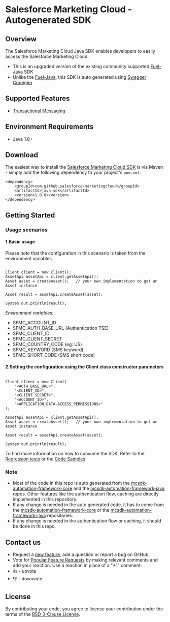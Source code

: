 # Salesforce Marketing Cloud - Autogenerated SDK

## Overview

The Salesforce Marketing Cloud Java SDK enables developers to easily access the Salesforce Marketing Cloud.

- This is an upgraded version of the existing community supported [Fuel-Java](https://github.com/salesforce-marketingcloud/FuelSDK-Java) SDK
- Unlike the [Fuel-Java](https://github.com/salesforce-marketingcloud/FuelSDK-Java), this SDK is auto generated using [Swagger Codegen](https://github.com/swagger-api/swagger-codegen)

## Supported Features

- [Transactional Messaging](https://developer.salesforce.com/docs/atlas.en-us.mc-apis.meta/mc-apis/transactional-messaging-api.htm)

## Environment Requirements

- Java 1.8+

## Download

The easiest way to install the [Salesforce Marketing Cloud SDK](https://search.maven.org/artifact/com.github.salesforce-marketingcloud/java-sdk/1.0.0/jar) is via Maven - simply add the following dependency to your project's ```pom.xml```:

    <dependency>
        <groupId>com.github.salesforce-marketingcloud</groupId>
        <artifactId>java-sdk</artifactId>
        <version>1.0.0</version>
    </dependency>

## Getting Started

### Usage scenarios
#### 1.Basic usage

Please *note* that the configuration in this scenario is taken from the environment variables.
```

Client client = new Client();
AssetApi assetApi = client.getAssetApi();
Asset asset = createAsset();   // your own implementation to get an Asset instance

Asset result = assetApi.createAsset(asset);

System.out.println(result);

```

*Environment variables:*
* SFMC_ACCOUNT_ID
* SFMC_AUTH_BASE_URL  (Authentication TSE)
* SFMC_CLIENT_ID
* SFMC_CLIENT_SECRET
* SFMC_COUNTRY_CODE   (eg: US)
* SFMC_KEYWORD        (SMS keyword)
* SFMC_SHORT_CODE     (SMS short code)

#### 2.Setting the configuration using the Client class constructor parameters
```

Client client = new Client(
    "<AUTH_BASE_URL>",
    "<CLIENT_ID>",
    "<CLIENT_SECRET>",
    "<ACCOUNT_ID>",
    "<APPLICATION_DATA-ACCESS_PERMISSIONS>"
);

AssetApi assetApi = client.getAssetApi();
Asset asset = createAsset();   // your own implementation to get an Asset instance

Asset result = assetApi.createAsset(asset);

System.out.println(result);

```

To find more information on how to consume the SDK, Refer to the [Regression tests](https://github.com/salesforce-marketingcloud/mcsdk-automation-java/tree/master/src/test/java/com/github/salesforce/marketingcloud/javasdk/api) or the [Code Samples](https://github.com/salesforce-marketingcloud/mcsdk-automation-java/tree/master/samples)

### Note

- Most of the code in this repo is auto generated from the [mcsdk-automation-framework-core](https://github.com/salesforce-marketingcloud/mcsdk-automation-framework-core) and the [mcsdk-automation-framework-java](https://github.com/salesforce-marketingcloud/mcsdk-automation-framework-java) repos. Other features like the authentication flow, caching are directly implemented in this repository.
- If any change is needed in the auto generated code, it has to come from the [mcsdk-automation-framework-core](https://github.com/salesforce-marketingcloud/mcsdk-automation-framework-core) or the [mcsdk-automation-framework-java](https://github.com/salesforce-marketingcloud/mcsdk-automation-framework-java) repositories.
- If any change is needed in the authentication flow or caching, it should be done in this repo.

## Contact us

- Request a [new feature](https://github.com/salesforce-marketingcloud/mcsdk-automation-java/issues?q=is%3Aissue+is%3Aopen+sort%3Aupdated-desc), add a question or report a bug on GitHub.
- Vote for [Popular Feature Requests](https://github.com/salesforce-marketingcloud/mcsdk-automation-java/issues?q=is%3Aissue+is%3Aopen+sort%3Aupdated-desc) by making relevant comments and add your reaction. Use a reaction in place of a "+1" comment:
- 👍 - upvote
- 👎 - downvote

## License
By contributing your code, you agree to license your contribution under the terms of the [BSD 3-Clause License](https://github.com/salesforce-marketingcloud/mcsdk-automation-java/blob/master/license.md).